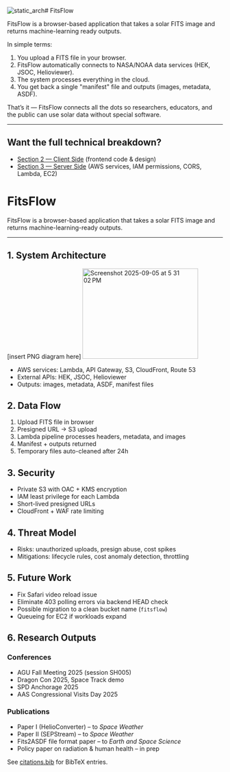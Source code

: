![static_arch](https://github.com/user-attachments/assets/a0ac186d-3952-42bb-a111-301b2bba6f7c)# FitsFlow

FitsFlow is a browser-based application that takes a solar FITS image and returns machine-learning ready outputs.  

In simple terms:  
1. You upload a FITS file in your browser.  
2. FitsFlow automatically connects to NASA/NOAA data services (HEK, JSOC, Helioviewer).  
3. The system processes everything in the cloud.  
4. You get back a single "manifest" file and outputs (images, metadata, ASDF).  

That’s it — FitsFlow connects all the dots so researchers, educators, and the public can use solar data without special software.  

---

## Want the full technical breakdown?
- [Section 2 — Client Side](client/) (frontend code & design)  
- [Section 3 — Server Side](server/) (AWS services, IAM permissions, CORS, Lambda, EC2)  


# FitsFlow

FitsFlow is a browser-based application that takes a solar FITS image and returns machine-learning-ready outputs.

---

## 1. System Architecture
[insert PNG diagram here]
<img width="270px" height="211px" alt="Screenshot 2025-09-05 at 5 31 02 PM" src="https://github.com/user-attachments/assets/e514a944-5a84-49cf-a87d-919794ca0595" />


- AWS services: Lambda, API Gateway, S3, CloudFront, Route 53
- External APIs: HEK, JSOC, Helioviewer
- Outputs: images, metadata, ASDF, manifest files

## 2. Data Flow
1. Upload FITS file in browser
2. Presigned URL → S3 upload
3. Lambda pipeline processes headers, metadata, and images
4. Manifest + outputs returned
5. Temporary files auto-cleaned after 24h

## 3. Security
- Private S3 with OAC + KMS encryption
- IAM least privilege for each Lambda
- Short-lived presigned URLs
- CloudFront + WAF rate limiting

## 4. Threat Model
- Risks: unauthorized uploads, presign abuse, cost spikes
- Mitigations: lifecycle rules, cost anomaly detection, throttling

## 5. Future Work
- Fix Safari video reload issue
- Eliminate 403 polling errors via backend HEAD check
- Possible migration to a clean bucket name (`fitsflow`)
- Queueing for EC2 if workloads expand

## 6. Research Outputs
### Conferences
- AGU Fall Meeting 2025 (session SH005)
- Dragon Con 2025, Space Track demo
- SPD Anchorage 2025
- AAS Congressional Visits Day 2025

### Publications
- Paper I (HelioConverter) – to *Space Weather*
- Paper II (SEPStream) – to *Space Weather*
- Fits2ASDF file format paper – to *Earth and Space Science*
- Policy paper on radiation & human health – in prep

See [citations.bib](./architecture-and-research/citations.bib) for BibTeX entries.
